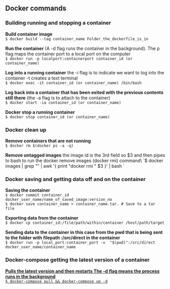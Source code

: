 ## Docker commands 

### Building running and stopping a container

**Build container image**\
`$ docker build --tag container_name Folder_the_dockerfile_is_in`

**Run the container**  (A -d flag runs the container in the background). The p flag maps the container port to a local port on the computer\
`$ docker run -p localport:containerport container_id (or container_name)`

**Log into a running container** the -i flag is to indicate we want to log into the container -t creates a text terminal\
`$ docker exec -it container_id (or container_name) /bin/bash`

**Log back into a container that has been exited with the previous contents still there** (the -a flag is to attach to the container)\
`$ docker start -ia container_id (or container_name)`

**Docker stop a running container**\
`$ docker stop container_id (or container_name)`

### Docker clean up 

**Remove containers that are not running**\
`$ docker rm $(docker ps -a -q)`

**Remove untagged images** the image id is the 3rd field so $3 and then pipes to bash to run the docker remove images (docker rmi) command\
`$ docker images | grep "<none>" | awk '{ print "docker rmi " $3 }' | bash  `

### Docker saving and getting data off and on the container

**Saving the container**\
`$ docker commit container_id  docker_user_name/name_of_saved_image:version_no`\
`$ docker save container_name > container_name.tar. # Save to a tar file`

**Exporting data from the container**\
`$ docker cp container_id:/file/path/within/container /host/path/target`

**Sending data to the container in this case from the pwd  that is being sent to the folder with filepath :/src/direct in the container**\
`$ docker run -p local_port:container_port -v  "$(pwd)":/src/direct  docker_user_name/container_name`

### Docker-compose getting the latest version of a container<u>

**Pulls the latest version and then restarts The -d flag means the process runs in the background**\
`$ docker-compose pull && docker-compose up -d`
